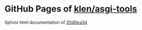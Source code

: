 GitHub Pages of [klen/asgi-tools](https://github.com/klen/asgi-tools.git)
===
Sphinx html documentation of [20d0ea3d](https://github.com/klen/asgi-tools/tree/20d0ea3d890a9567a2ebff16813e3e2735f6c891)

